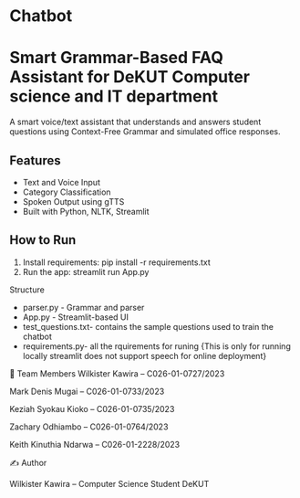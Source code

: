 # Chatbot
# Smart Grammar-Based FAQ Assistant for DeKUT Computer science and IT department

A smart voice/text assistant that understands and answers student questions using Context-Free Grammar and simulated office responses.

## Features
- Text and Voice Input
- Category Classification
- Spoken Output using gTTS
- Built with Python, NLTK, Streamlit

## How to Run
1. Install requirements: pip install -r requirements.txt
2. Run the app: streamlit run App.py

   
 Structure
 
- parser.py - Grammar and parser
- App.py - Streamlit-based UI
- test_questions.txt- contains the sample questions used to train the chatbot
- requirements.py- all the rquirements for runing
  {This is only for running locally streamlit does not support speech for online deployment}


👥 Team Members
Wilkister Kawira – C026-01-0727/2023

Mark Denis Mugai – C026-01-0733/2023

Keziah Syokau Kioko – C026-01-0735/2023

Zachary Odhiambo – C026-01-0764/2023

Keith Kinuthia Ndarwa – C026-01-2228/2023

✍️ Author 

Wilkister Kawira  – Computer Science Student DeKUT

